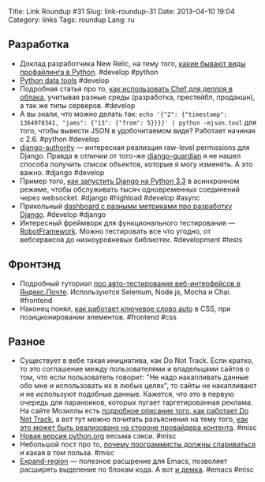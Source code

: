 Title: Link Roundup #31
Slug: link-roundup-31
Date: 2013-04-10 19:04
Category: links
Tags: roundup
Lang: ru

Разработка
----------
* Доклад разработчика New Relic, на тему того, [какие бывают виды профайлинга в Python](http://lanyrd.com/2013/pycon/scdywg/). #develop #python
* [Python data tools](http://strata.oreilly.com/2013/03/python-data-tools-just-keep-getting-better.html) #develop
* Подробная статья про то, [как использовать Chef для деплоя в облака](http://blog.fungibleclouds.com/blog/2012/12/09/using-chef-to-deploy-cloud-applications/), учитывая разные среды (разработка, престейбл, продакшн), а так же типы серверов. #develop
* А вы знали, что можно делать так: `echo '{"2": {"timestamp": 1364978341, "jams": {"13": {"from": 5}}}}' | python -mjson.tool` для того, чтобы вывести JSON в удобочитаемом виде? Работает начиная с 2.6. #python #develop
* [django-authority](http://pythonhosted.org/django-authority/index.html) — интересная реализция raw-level permissions для Django. Правда в отличии от того-же [django-guardian](http://pythonhosted.org/django-guardian/) я не нашел способа получить список объектов, которые я могу изменять. А это важно. #django #develop
* Пример того, [как запустить Django на Python 3.3](https://github.com/aaugustin/django-c10k-demo) в асинхронном режиме, чтобы обслуживать тысяч одновременных соединений через websocket. #django #highload #develop #async
* Прикольный [dashboard с разными метриками про разработку Django](https://dashboard.djangoproject.com/). #develop #django
* Интересный фреймворк для функционального тестирования — [RobotFramework](http://robotframework.org/). Можно тестировать все что угодно, от вебсервисов до низкоуровневых библиотек. #development #tests

Фронтэнд
--------
* Подробный туториал [про авто-тестирование веб-интерфейсов в Яндекс.Почте](http://habrahabr.ru/company/yandex/blog/173769/). Используются Selenium, Node.js, Mocha и Chai. #frontend
* Наконец понял, [как работает ключевое слово auto](http://www.vanseodesign.com/css/auto-positioning/) в CSS, при позиционировании элементов. #frontend #css

Разное
------

* Существует в вебе такая инициатива, как Do Not Track. Если кратко, то это соглашение между пользователями и владельцами сайтов о том, что если пользователь говорит: "Не надо накапливать данные обо мне и использовать их в любых целях", то сайты не накапливают и не используют подобные данные. Кажется, что это в первую очередь для параноиков, которых пугает таргетированная реклама. На сайте Мозиллы есть [подробное описание того, как работает Do Not Track](http://www.mozilla.org/en-US/dnt/), а вот тут можно почитать разъяснения на тему того, [как это может быть реализовано на стороне провайдера контента](http://donottrack.us/cookbook/). #misc
* [Новая версия python.org](http://preview.python.org/) весьма сэкси. #misc
* Небольшой пост про то, [почему программисты должны спариваться](http://mdswanson.com/blog/2013/03/19/cross-pollination.html) и какая в том польза. #misc
* [Expand-region](https://github.com/magnars/expand-region.el) — полезное расшрение для Emacs, позволяет расширять выделение по блокам кода. А вот [и демка](http://emacsrocks.com/e09.html). #emacs #misc